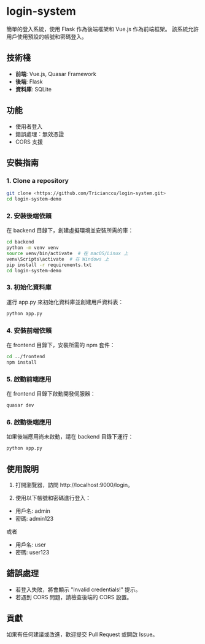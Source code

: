 # login-system

簡單的登入系統，使用 Flask 作為後端框架和 Vue.js 作為前端框架。
該系統允許用戶使用預設的帳號和密碼登入。

## 技術棧

- **前端**: Vue.js, Quasar Framework
- **後端**: Flask
- **資料庫**: SQLite

## 功能

- 使用者登入
- 錯誤處理：無效憑證
- CORS 支援

## 安裝指南

### 1.  Clone a repository

```bash
git clone <https://github.com/Tricianccu/login-system.git>
cd login-system-demo
```

### 2. 安裝後端依賴

在 backend 目錄下，創建虛擬環境並安裝所需的庫：

```bash
cd backend
python -m venv venv
source venv/bin/activate  # 在 macOS/Linux 上
venv\Scripts\activate  # 在 Windows 上
pip install -r requirements.txt
cd login-system-demo
```

### 3. 初始化資料庫

運行 app.py 來初始化資料庫並創建用戶資料表：

```bash
python app.py
```

### 4. 安裝前端依賴

在 frontend 目錄下，安裝所需的 npm 套件：

```bash
cd ../frontend
npm install
```

### 5. 啟動前端應用

在 frontend 目錄下啟動開發伺服器：

```bash
quasar dev
```

### 6. 啟動後端應用

如果後端應用尚未啟動，請在 backend 目錄下運行：

```bash
python app.py
```

## 使用說明

1. 打開瀏覽器，訪問 http://localhost:9000/login。

2. 使用以下帳號和密碼進行登入：
- 用戶名: admin
- 密碼: admin123

或者

- 用戶名: user
- 密碼: user123

## 錯誤處理

- 若登入失敗，將會顯示 "Invalid credentials!" 提示。
- 若遇到 CORS 問題，請檢查後端的 CORS 設置。

## 貢獻
如果有任何建議或改進，歡迎提交 Pull Request 或開啟 Issue。





